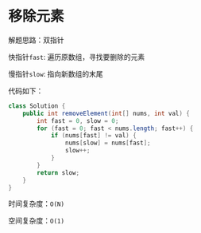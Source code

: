 # 移除元素

解题思路：双指针

快指针`fast`: 遍历原数组，寻找要删除的元素

慢指针`slow`: 指向新数组的末尾

代码如下：

```java
class Solution {
    public int removeElement(int[] nums, int val) {
        int fast = 0, slow = 0;
        for (fast = 0; fast < nums.length; fast++) {
            if (nums[fast] != val) {
                nums[slow] = nums[fast];
                slow++;
            }
        }
        return slow;
    }
}
```

时间复杂度：`O(N)`

空间复杂度：`O(1)`
